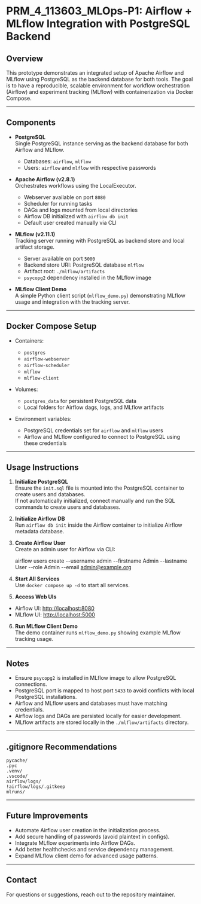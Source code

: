# PRM_4_113603_MLOps-P1: Airflow + MLflow Integration with PostgreSQL Backend

## Overview

This prototype demonstrates an integrated setup of Apache Airflow and MLflow using PostgreSQL as the backend database for both tools. The goal is to have a reproducible, scalable environment for workflow orchestration (Airflow) and experiment tracking (MLflow) with containerization via Docker Compose.

---

## Components

- **PostgreSQL**  
  Single PostgreSQL instance serving as the backend database for both Airflow and MLflow.  
  - Databases: `airflow`, `mlflow`  
  - Users: `airflow` and `mlflow` with respective passwords  

- **Apache Airflow (v2.8.1)**  
  Orchestrates workflows using the LocalExecutor.  
  - Webserver available on port `8080`  
  - Scheduler for running tasks  
  - DAGs and logs mounted from local directories  
  - Airflow DB initialized with `airflow db init`  
  - Default user created manually via CLI  

- **MLflow (v2.11.1)**  
  Tracking server running with PostgreSQL as backend store and local artifact storage.  
  - Server available on port `5000`  
  - Backend store URI: PostgreSQL database `mlflow`  
  - Artifact root: `./mlflow/artifacts`  
  - `psycopg2` dependency installed in the MLflow image  

- **MLflow Client Demo**  
  A simple Python client script (`mlflow_demo.py`) demonstrating MLflow usage and integration with the tracking server.

---

## Docker Compose Setup

- Containers:
  - `postgres`  
  - `airflow-webserver`  
  - `airflow-scheduler`  
  - `mlflow`  
  - `mlflow-client`

- Volumes:
  - `postgres_data` for persistent PostgreSQL data  
  - Local folders for Airflow dags, logs, and MLflow artifacts  

- Environment variables:
  - PostgreSQL credentials set for `airflow` and `mlflow` users  
  - Airflow and MLflow configured to connect to PostgreSQL using these credentials  

---

## Usage Instructions

1. **Initialize PostgreSQL**  
   Ensure the `init.sql` file is mounted into the PostgreSQL container to create users and databases.  
   If not automatically initialized, connect manually and run the SQL commands to create users and databases.

2. **Initialize Airflow DB**  
   Run `airflow db init` inside the Airflow container to initialize Airflow metadata database.

3. **Create Airflow User**  
   Create an admin user for Airflow via CLI:

    airflow users create
    --username admin
    --firstname Admin
    --lastname User
    --role Admin
    --email admin@example.org


4. **Start All Services**  
Use `docker compose up -d` to start all services.

5. **Access Web UIs**  
- Airflow UI: [http://localhost:8080](http://localhost:8080)  
- MLflow UI: [http://localhost:5000](http://localhost:5000)

6. **Run MLflow Client Demo**  
The demo container runs `mlflow_demo.py` showing example MLflow tracking usage.

---

## Notes

- Ensure `psycopg2` is installed in MLflow image to allow PostgreSQL connections.  
- PostgreSQL port is mapped to host port `5433` to avoid conflicts with local PostgreSQL installations.  
- Airflow and MLflow users and databases must have matching credentials.  
- Airflow logs and DAGs are persisted locally for easier development.  
- MLflow artifacts are stored locally in the `./mlflow/artifacts` directory.  

---

## .gitignore Recommendations

    pycache/
    .pyc
    .venv/
    .vscode/
    airflow/logs/
    !airflow/logs/.gitkeep
    mlruns/


    
---

## Future Improvements

- Automate Airflow user creation in the initialization process.  
- Add secure handling of passwords (avoid plaintext in configs).  
- Integrate MLflow experiments into Airflow DAGs.  
- Add better healthchecks and service dependency management.  
- Expand MLflow client demo for advanced usage patterns.

---

## Contact

For questions or suggestions, reach out to the repository maintainer.

